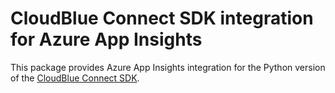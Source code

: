 # CloudBlue Connect SDK integration for Azure App Insights

This package provides Azure App Insights integration for the Python version of the [CloudBlue Connect SDK](https://github.com/cloudblue/connect-haxe-sdk/).
